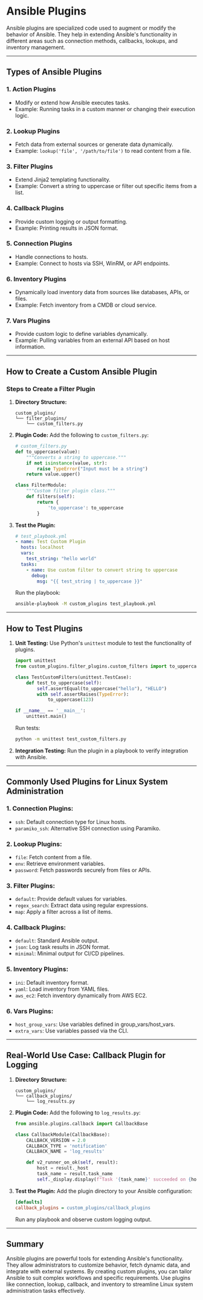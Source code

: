# Ansible Plugins

Ansible plugins are specialized code used to augment or modify the behavior of Ansible. They help in extending Ansible's functionality in different areas such as connection methods, callbacks, lookups, and inventory management.

---

## Types of Ansible Plugins

### 1. **Action Plugins**
- Modify or extend how Ansible executes tasks.
- Example: Running tasks in a custom manner or changing their execution logic.

### 2. **Lookup Plugins**
- Fetch data from external sources or generate data dynamically.
- Example: `lookup('file', '/path/to/file')` to read content from a file.

### 3. **Filter Plugins**
- Extend Jinja2 templating functionality.
- Example: Convert a string to uppercase or filter out specific items from a list.

### 4. **Callback Plugins**
- Provide custom logging or output formatting.
- Example: Printing results in JSON format.

### 5. **Connection Plugins**
- Handle connections to hosts.
- Example: Connect to hosts via SSH, WinRM, or API endpoints.

### 6. **Inventory Plugins**
- Dynamically load inventory data from sources like databases, APIs, or files.
- Example: Fetch inventory from a CMDB or cloud service.

### 7. **Vars Plugins**
- Provide custom logic to define variables dynamically.
- Example: Pulling variables from an external API based on host information.

---

## How to Create a Custom Ansible Plugin

### Steps to Create a Filter Plugin

1. **Directory Structure:**
   ```
   custom_plugins/
   └── filter_plugins/
       └── custom_filters.py
   ```

2. **Plugin Code:** Add the following to `custom_filters.py`:
   ```python
   # custom_filters.py
   def to_uppercase(value):
       """Converts a string to uppercase."""
       if not isinstance(value, str):
           raise TypeError("Input must be a string")
       return value.upper()

   class FilterModule:
       """Custom filter plugin class."""
       def filters(self):
           return {
               'to_uppercase': to_uppercase
           }
   ```

3. **Test the Plugin:**
   ```yaml
   # test_playbook.yml
   - name: Test Custom Plugin
     hosts: localhost
     vars:
       test_string: "hello world"
     tasks:
       - name: Use custom filter to convert string to uppercase
         debug:
           msg: "{{ test_string | to_uppercase }}"
   ```
   Run the playbook:
   ```bash
   ansible-playbook -M custom_plugins test_playbook.yml
   ```

---

## How to Test Plugins

1. **Unit Testing:**
   Use Python's `unittest` module to test the functionality of plugins.
   ```python
   import unittest
   from custom_plugins.filter_plugins.custom_filters import to_uppercase

   class TestCustomFilters(unittest.TestCase):
       def test_to_uppercase(self):
           self.assertEqual(to_uppercase("hello"), "HELLO")
           with self.assertRaises(TypeError):
               to_uppercase(123)

   if __name__ == '__main__':
       unittest.main()
   ```
   Run tests:
   ```bash
   python -m unittest test_custom_filters.py
   ```

2. **Integration Testing:**
   Run the plugin in a playbook to verify integration with Ansible.

---

## Commonly Used Plugins for Linux System Administration

### 1. **Connection Plugins:**
- `ssh`: Default connection type for Linux hosts.
- `paramiko_ssh`: Alternative SSH connection using Paramiko.

### 2. **Lookup Plugins:**
- `file`: Fetch content from a file.
- `env`: Retrieve environment variables.
- `password`: Fetch passwords securely from files or APIs.

### 3. **Filter Plugins:**
- `default`: Provide default values for variables.
- `regex_search`: Extract data using regular expressions.
- `map`: Apply a filter across a list of items.

### 4. **Callback Plugins:**
- `default`: Standard Ansible output.
- `json`: Log task results in JSON format.
- `minimal`: Minimal output for CI/CD pipelines.

### 5. **Inventory Plugins:**
- `ini`: Default inventory format.
- `yaml`: Load inventory from YAML files.
- `aws_ec2`: Fetch inventory dynamically from AWS EC2.

### 6. **Vars Plugins:**
- `host_group_vars`: Use variables defined in group_vars/host_vars.
- `extra_vars`: Use variables passed via the CLI.

---

## Real-World Use Case: Callback Plugin for Logging

1. **Directory Structure:**
   ```
   custom_plugins/
   └── callback_plugins/
       └── log_results.py
   ```

2. **Plugin Code:** Add the following to `log_results.py`:
   ```python
   from ansible.plugins.callback import CallbackBase

   class CallbackModule(CallbackBase):
       CALLBACK_VERSION = 2.0
       CALLBACK_TYPE = 'notification'
       CALLBACK_NAME = 'log_results'

       def v2_runner_on_ok(self, result):
           host = result._host
           task_name = result.task_name
           self._display.display(f"Task '{task_name}' succeeded on {host.name}")
   ```

3. **Test the Plugin:**
   Add the plugin directory to your Ansible configuration:
   ```ini
   [defaults]
   callback_plugins = custom_plugins/callback_plugins
   ```
   Run any playbook and observe custom logging output.

---

## Summary
Ansible plugins are powerful tools for extending Ansible's functionality. They allow administrators to customize behavior, fetch dynamic data, and integrate with external systems. By creating custom plugins, you can tailor Ansible to suit complex workflows and specific requirements. Use plugins like connection, lookup, callback, and inventory to streamline Linux system administration tasks effectively.

